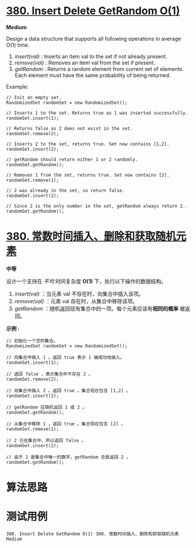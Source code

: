 # [380. Insert Delete GetRandom O(1)][enTitle]

**Medium**

Design a data structure that supports all following operations in average O(1) time.



1.  *insert(val)* : Inserts an item val to the set if not already present. 
2.  *remove(val)* : Removes an item val from the set if present. 
3.  *getRandom* : Returns a random element from current set of elements. Each element must have the same probability of being returned.



Example:

```
// Init an empty set.
RandomizedSet randomSet = new RandomizedSet();

// Inserts 1 to the set. Returns true as 1 was inserted successfully.
randomSet.insert(1);

// Returns false as 2 does not exist in the set.
randomSet.remove(2);

// Inserts 2 to the set, returns true. Set now contains [1,2].
randomSet.insert(2);

// getRandom should return either 1 or 2 randomly.
randomSet.getRandom();

// Removes 1 from the set, returns true. Set now contains [2].
randomSet.remove(1);

// 2 was already in the set, so return false.
randomSet.insert(2);

// Since 2 is the only number in the set, getRandom always return 2.
randomSet.getRandom();

```




# [380. 常数时间插入、删除和获取随机元素][cnTitle]

**中等**

设计一个支持在 *平均* 时间复杂度 **O(1)**  下，执行以下操作的数据结构。

1.  *insert(val)* ：当元素 val 不存在时，向集合中插入该项。 
2.  *remove(val)* ：元素 val 存在时，从集合中移除该项。 
3.  *getRandom* ：随机返回现有集合中的一项。每个元素应该有**相同的概率** 被返回。

**示例 :** 

```
// 初始化一个空的集合。
RandomizedSet randomSet = new RandomizedSet();

// 向集合中插入 1 。返回 true 表示 1 被成功地插入。
randomSet.insert(1);

// 返回 false ，表示集合中不存在 2 。
randomSet.remove(2);

// 向集合中插入 2 。返回 true 。集合现在包含 [1,2] 。
randomSet.insert(2);

// getRandom 应随机返回 1 或 2 。
randomSet.getRandom();

// 从集合中移除 1 ，返回 true 。集合现在包含 [2] 。
randomSet.remove(1);

// 2 已在集合中，所以返回 false 。
randomSet.insert(2);

// 由于 2 是集合中唯一的数字，getRandom 总是返回 2 。
randomSet.getRandom();

```




# 算法思路

# 测试用例
```
380. Insert Delete GetRandom O(1) 380. 常数时间插入、删除和获取随机元素 Medium
```

[enTitle]: https://leetcode.com/problems/insert-delete-getrandom-o1/
[cnTitle]: https://leetcode-cn.com/problems/insert-delete-getrandom-o1/
